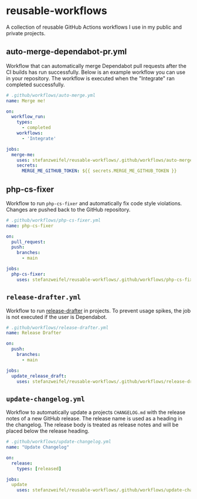 # reusable-workflows
A collection of reusable GitHub Actions workflows I use in my public and private projects.


## auto-merge-dependabot-pr.yml

Workflow that can automatically merge Dependabot pull requests after the CI builds has run successfully. Below is an example workflow you can use in your repository. The workflow is executed when the "Integrate" ran completed successfully.

```yml
# .github/workflows/auto-merge.yml
name: Merge me!

on:
  workflow_run:
    types:
      - completed
    workflows:
      - 'Integrate'

jobs:
  merge-me:
    uses: stefanzweifel/reusable-workflows/.github/workflows/auto-merge-dependabot-pr.yml@main
    secrets:
      MERGE_ME_GITHUB_TOKEN: ${{ secrets.MERGE_ME_GITHUB_TOKEN }}
```

## php-cs-fixer

Workflow to run `php-cs-fixer` and automatically fix code style violations. Changes are pushed back to the GitHub repository.

```yml
# .github/workflows/php-cs-fixer.yml
name: php-cs-fixer

on:
  pull_request:
  push:
    branches:
      - main

jobs:
  php-cs-fixer:
    uses: stefanzweifel/reusable-workflows/.github/workflows/php-cs-fixer.yml@main
```

## `release-drafter.yml`

Workflow to run [release-drafter](https://github.com/release-drafter/release-drafter) in projects.
To prevent usage spikes, the job is not executed if the user is Dependabot.

```yml
# .github/workflows/release-drafter.yml
name: Release Drafter

on:
  push:
    branches:
      - main

jobs:
  update_release_draft:
    uses: stefanzweifel/reusable-workflows/.github/workflows/release-drafter.yml@main
```

## `update-changelog.yml`

Workflow to automatically update a projects `CHANGELOG.md` with the release notes of a new GitHub release.
The release name is used as a heading in the changelog. The release body is treated as release notes and will be placed below the release heading.

```yml
# .github/workflows/update-changelog.yml
name: "Update Changelog"

on:
  release:
    types: [released]

jobs:
  update
    uses: stefanzweifel/reusable-workflows/.github/workflows/update-changelog.yml@main
```
